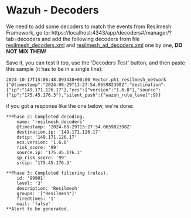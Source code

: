 # Wazuh - Decoders

We need to add some decoders to match the events from Resilmesh Framework, go to: https://localhost:4343/app/decoders#/manager/?tab=decoders
and add the following decoders from file [resilmesh_decoders.xml](./resilmesh_decoders.xml) and [resilmesh_ad_decoders.xml](./resilmesh_ad_decoders.xml) one by one, **DO NOT MIX THEM!**

Save it, you can test it too, use the 'Decoders Test' button, and then paste this sample (it has to be in a single line):
```text
2024-10-17T15:06:48.093438+00:00 Vector.ph1_resilmesh_network  {"@timestamp":"2024-08-29T13:27:54.065982398Z","destination":{"ip":"149.171.126.17"},"ecs":{"version":"1.6.0"},"source":{"ip":"175.45.176.3"},"silent_push":{"wazuh_rule_level":9}}
```
if you got a response like the one below, we're done:
```text
**Phase 2: Completed decoding.
	name: 'resilmesh_decoders'
	@timestamp: '2024-08-29T13:27:54.065982398Z'
	destination.ip: '149.171.126.17'
	dstip: '149.171.126.17'
	ecs.version: '1.6.0'
	risk_score: '99'
	source.ip: '175.45.176.3'
	sp_risk_score: '99'
	srcip: '175.45.176.3'

**Phase 3: Completed filtering (rules).
	id: '99901'
	level: '3'
	description: 'Resilmesh'
	groups: '["Resilmesh"]'
	firedtimes: '1'
	mail: 'false'
**Alert to be generated.
```